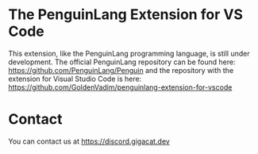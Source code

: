 # The PenguinLang Extension for VS Code
This extension, like the PenguinLang programming language, is still under development.
The official PenguinLang repository can be found here: https://github.com/PenguinLang/Penguin
and the repository with the extension for Visual Studio Code is here: https://github.com/GoldenVadim/penguinlang-extension-for-vscode
#  Contact
You can contact us at https://discord.gigacat.dev